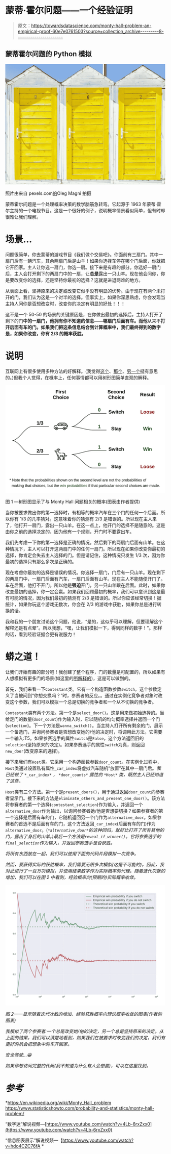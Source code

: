 # 蒙蒂·霍尔问题——一个经验证明

> 原文：<https://towardsdatascience.com/monty-hall-problem-an-empirical-proof-60e7e0761503?source=collection_archive---------8----------------------->

## 蒙蒂霍尔问题的 Python 模拟

![](img/83d5d107f1955974ef5043b59e1dd004.png)

照片由来自 pexels.com[的](https://www.pexels.com/photo/three-yellow-wooden-doors-2726517/)Oleg Magni 拍摄

蒙蒂霍尔问题是一个处理概率决策的数学脑筋急转弯。它起源于 1963 年蒙蒂·霍尔主持的一个电视节目。这是一个很好的例子，说明概率情景看似简单，但有时却很难让我们理解。

# 场景…

问题很简单，你去蒙蒂的游戏节目《我们做个交易吧》。你面前有三扇门。其中一扇门后有一辆汽车，其余两扇门后是山羊！如果你选择车停在哪个门后面，你就把它开回家。主人让你选一扇门，你选一扇。接下来是有趣的部分。你选好一扇门后，主人会打开剩下的两扇门中的一扇，让**总是**露出一只山羊。现在他会问你，你是要改变你的选择，还是坚持你最初的选择？这就是进退两难的地方。

从表面上看，坚持原来的决定或改变它似乎没有明显的优势。由于现在有两个未打开的门，我们认为这是一个对半的选择。但事实上，如果你深思熟虑，你会发现当主持人问你是否想改变时，改变你的决定有明显的好处！！！

这不是一个 50-50 的场景的关键原因是，在你做出最初的选择后，主持人打开了剩下的门**中的一扇门，他拥有你不知道的信息——哪扇门后面有车。而他**从来不**打开后面有车的门。如果我们把这条信息结合到计算概率中，我们最终得到的数字是，如果你改变，你有 2/3 的概率获胜。**

# 说明

互联网上有很多使用多种方法的好解释。(我觉得[这个](https://www.youtube.com/watch?v=4Lb-6rxZxx0)、[那个](https://www.youtube.com/watch?v=hdo4CZC76fA)、[另一个](https://www.statisticshowto.com/probability-and-statistics/monty-hall-problem/)挺有意思的。)但我个人觉得，在概率上，任何事情都可以用树形图简单直观的解释。

![](img/2b32b230556ab23146382b43c0b43f2d.png)

图 1 —树形图显示了与 Monty Hall 问题相关的概率(图表由作者提供)

当你被要求做出你的第一选择时，有相等的概率汽车在三个门的任何一个后面。所以你有 1/3 的几率猜对。这意味着你的猜测有 2/3 是错误的。所以现在主人来了，他打开一扇门，露出一只山羊。在这一点上，他开门的选择不是随意的。这是由你之前的选择决定的，因为他有一个规则，开门时不要露出车。

我们先考虑一下你的第一选择是正确的情况。然后剩下的两扇门后面有山羊。在这种情况下，主人可以打开这两扇门中的任何一扇门。所以现在如果你改变你最初的选择，你肯定会失去主人选择的门。但是请记住，这种情况只发生 1/3 次，因为你最初的选择只有那么多次是正确的。

现在考虑你最初的选择是错误的情况。你选择一扇门，门后有一只山羊。现在剩下的两扇门中，一扇门后面有汽车，一扇门后面有山羊。现在主人不能随便开门了。车在后面，他打不开门。所以他是**强迫**开门，另一只山羊跟在后面。此时，如果你改变最初的选择，你一定会赢。如果我们回顾最初的概率，我们可以意识到这是最有可能的情况，因为我们最初的猜测有 2/3 是错误的。所以你应该经常切换！据统计，如果你玩这个游戏无数次，你会在 2/3 的游戏中获胜，如果你总是进行转换的话。

我和我的一个朋友讨论这个问题，他说，“是的，这似乎可以理解，但要理解这个解释还是有点晕”。所以我想，“嘿，让我们模拟一下，得到同样的数字！”。那样的话，看到经验证据会更有说服力！

# 蟒之道！

让我们开始有趣的部分吧！我创建了整个程序，门的数量是可配置的，所以如果有人想模拟有更多门的场景(如这里的[所解释的](https://www.statisticshowto.com/probability-and-statistics/monty-hall-problem/))，这是可以做到的。

首先，我们来看一下`Contestant`类。它有一个构造函数参数`switch`。这个参数定义了当被问到“你想交换吗？”时，参赛者的反应。。通过在实例化竞争者对象时改变这个参数，我们可以模拟一个总是切换的竞争者和一个从不切换的竞争者。

`Contestant`类有两个方法。第一个是`select_door()`。这是用来做初始选择的。当给定门的数量(`door_count`)作为输入时，它以随机的均匀概率选择并返回一个门(`selection`)。下一个方法是`wanna_switch()`。当主持人打开所有剩余的门，展示一个备选门，并询问参赛者是否想改变她的/他的决定时，将调用此方法。它需要一个输入:T5。如果参赛选手的属性`switch`是`False`，这个方法返回旧的`selection`(坚持原来的决定)。如果参赛选手的属性`switch`为真，则返回`new_door`(改变原来的选择)。

接下来我们有`Host`类。它采用一个构造函数参数`door_count`。在实例化过程中，`Host`类通过设置私有属性`_car_index`将虚拟汽车随机“放置”在其中一扇门后。*我已经做了* `*_car_index*` *，* `*door_counts*` *属性的* `*Host*` *类，既然主人已经知道了这些。*

`Host`类有三个方法。第一个是`present_doors()`，用于通过返回`door_count`向参赛者显示门。接下来的方法是`eliminate_others_and_present_one_door()`。该方法将参赛者的第一个选择(`contestant_selection`)作为输入，并返回一个`alternative_door`作为输出，以询问参赛者她/他是否想要切换？如果参赛者的第一个选择是后面有车的门，它随机返回另一个门作为`alternative_door`。如果参赛者的首选不是后面有车的门，这个方法返回`_car_index`(后面有车的门)作为`alternative_door`。(*`*alternative_door*`*的这种回归，就好比打开了所有其他的门，露出了身后的山羊。*)最后一个方法是`reveal_if_winner()`。它将参赛选手的`final_selection`作为输入，并返回参赛选手是否获胜。*

*将所有东西放在一起，我们可以使用下面的代码片段模拟一次竞争。*

*然而，要获得实际的获胜概率，我们需要无限多次模拟(这是不可能的)。因此，我对此进行了一百万次模拟，并使用结果数字作为实际概率的代理。随着迭代次数的增加，我们可以在图 2 中看到，经验概率向(预期的)实际概率收敛。*

*![](img/d35873519e68ff1faca854915049e623.png)*

*图 2——显示随着迭代次数的增加，经验获胜概率向理论概率收敛的图表(作者的图表)*

*我模拟了两个参赛者:一个总是改变她/他的决定，另一个总是坚持原来的决定。从上面的结果，我们可以清楚地看到，如果我们在被要求时改变我们的决定，我们有更好的机会把想象中的车开回家。*

*安全驾驶…😁*

*如果你想访问完整的代码(我不知道为什么有人会想要)，可以在这里找到。*

# *参考*

*<https://en.wikipedia.org/wiki/Monty_Hall_problem>  <https://www.statisticshowto.com/probability-and-statistics/monty-hall-problem/>  

“数字迷”解说视频—[https://www.youtube.com/watch?v=4Lb-6rxZxx0](https://www.youtube.com/watch?v=4Lb-6rxZxx0)

“信息图表展示”解说视频—【https://www.youtube.com/watch?v=hdo4CZC76fA *